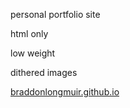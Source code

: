 <p>personal portfolio site</p>
<p>html only</p>
<p>low weight</p>
<p>dithered images</p>
<a href="https://braddonlongmuir.github.io/index.html">braddonlongmuir.github.io</a>
